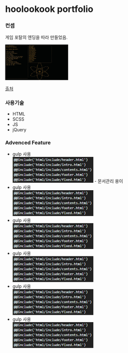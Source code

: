 <h1>hoolookook portfolio</h1>

<h3>컨셉</h3>

<p>게임 포탈의 엔딩을 따라 만들었음.</p>
<img src="/git_photo/portalEnd.jpg" width="40%" height="30%" title="portalEnding" alt="portalEnding"></img>


<a href="https://images.app.goo.gl/oJmhRCauUnYxQKJq9">출처</a>


<h3>사용기술</h3>
<ul>
  <li>HTML</li>
  <li>SCSS</li>
  <li>JS</li>
  <li>jQuery</li>
</ul>


<h3>Advenced Feature</h3>
<ul>
  <li>gulp 사용</li>
  <img src="/git_photo/gulp_index.PNG" title="gulp index" alt="gulp index">   
     - 문서관리 용이
  <li>gulp 사용</li>
  <img src="/git_photo/gulp_index.PNG" title="gulp index" alt="gulp index">
  <li>gulp 사용</li>
  <img src="/git_photo/gulp_index.PNG" title="gulp index" alt="gulp index">
  <li>gulp 사용</li>
  <img src="/git_photo/gulp_index.PNG" title="gulp index" alt="gulp index">
  <li>gulp 사용</li>
  <img src="/git_photo/gulp_index.PNG" title="gulp index" alt="gulp index">
  <li>gulp 사용</li>
  <img src="/git_photo/gulp_index.PNG" title="gulp index" alt="gulp index">
</ul>
